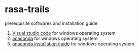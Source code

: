# rasa-trails

prerequisite softwares and installation guide

1. [Visual studio code](https://docs.microsoft.com/en-US/cpp/windows/latest-supported-vc-redist?view=msvc-160) for windows operating system
2. [anaconda](https://www.anaconda.com/products/distribution#windows) for windows operating system
3. [anaconda installation guide](https://docs.anaconda.com/anaconda/install/windows/) for windows operating system
